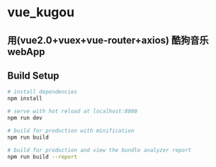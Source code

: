 # vue_kugou

## 用(vue2.0+vuex+vue-router+axios) 酷狗音乐webApp

## Build Setup

``` bash
# install dependencies
npm install

# serve with hot reload at localhost:8080
npm run dev

# build for production with minification
npm run build

# build for production and view the bundle analyzer report
npm run build --report
```





